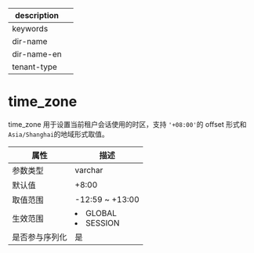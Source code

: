 |description||
|---|---|
|keywords||
|dir-name||
|dir-name-en||
|tenant-type||

# time_zone

time_zone 用于设置当前租户会话使用的时区，支持 `'+08:00'`的 offset 形式和 `Asia/Shanghai`的地域形式取值。

| **属性**  |                                                   **描述**                                                   |
|---------|------------------------------------------------------------------------------------------------------------|
| 参数类型    | varchar                 |
| 默认值     | +8:00                   |
| 取值范围    | -12:59 \~ +13:00        |
| 生效范围    | <li> GLOBAL   <li> SESSION    |
| 是否参与序列化 | 是                       |
